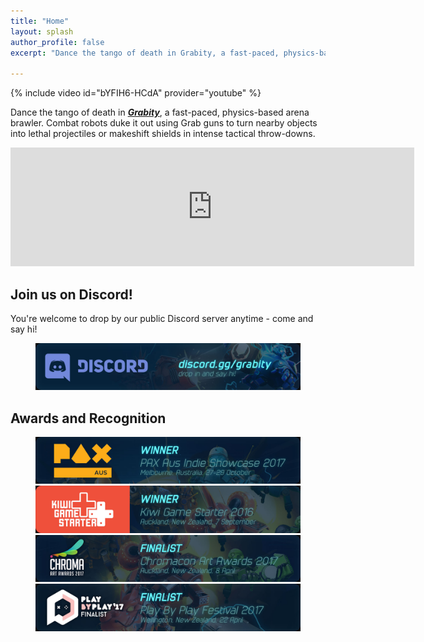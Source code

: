 ```yaml
---
title: "Home"
layout: splash
author_profile: false
excerpt: "Dance the tango of death in Grabity, a fast-paced, physics-based arena brawler."

---
```


{% include video id="bYFIH6-HCdA" provider="youtube" %}

Dance the tango of death in [***Grabity***](http://store.steampowered.com/app/652810/Grabity/), a fast-paced, physics-based arena brawler. Combat robots duke it out using Grab guns to turn nearby objects into lethal projectiles or makeshift shields in intense tactical throw-downs.

<iframe src="https://store.steampowered.com/widget/652810/" frameborder="0" width="646" height="190"></iframe>


## Join us on Discord!

You're welcome to drop by our public Discord server anytime - come and say hi!

<figure>
    <a href="http://discord.gg/grabity"><img src="/assets/images/discord/grabity_discord.jpg"></a>
</figure>


## Awards and Recognition

<figure>
    <a href="http://aus.paxsite.com/indie/2017/08#grabity"><img src="/assets/images/awards/pax_aus_2017.jpg"></a>
    <a href="http://nzgda.com/news/kiwi-game-starter-2016/"><img src="/assets/images/awards/kiwi_game_starter_2016.jpg"></a>
    <a href="http://www.chromacon.co.nz/art-awards/"><img src="/assets/images/awards/chromacon_2017.jpg"></a>
    <a href="http://www.playbyplay.co.nz/awards/"><img src="/assets/images/awards/play_by_play_2017.jpg"></a>
</figure>
